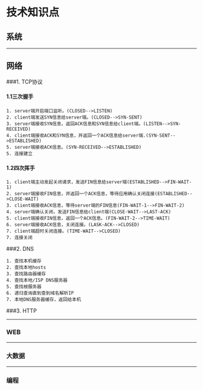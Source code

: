 # 技术知识点

## 系统

***

## 网络

###1. TCP协议

#### 1.1三次握手
    
    1. server端开启端口监听。(CLOSED-->LISTEN)
    2. client端发送SYN信息给server端。(CLOSED-->SYN-SENT)
    3. server端接收SYN信息，返回ACK信息和SYN信息给client端。(LISTEN-->SYN-RECEIVED)
    4. client端接收ACK和SYN信息，并返回一个ACK信息给server端.(SYN-SENT-->ESTABLISHED)
    5. server端接收ACK信息。(SYN-RECEIVED-->ESTABLISHED)
    5. 连接建立

#### 1.2四次挥手

    1. client端主动发起关闭请求，发送FIN信息给server端(ESTABLISHED-->FIN-WAIT-1)
    2. server端接收FIN信息，并返回一个ACK信息，等待应用确认关闭连接(ESTABLISHED-->CLOSE-WAIT)
    3. client端接收ACK信息，等待server端的FIN信息(FIN-WAIT-1-->FIN-WAIT-2)
    4. server端确认关闭，发送FIN信息给client端(CLOSE-WAIT-->LAST-ACK)
    5. client端接收FIN信息，返回一个ACK信息。(FIN-WAIT-2-->TIME-WAIT)
    6. server端接收ACK信息，关闭连接。(LASK-ACK-->CLOSED)
    7. client端超时关闭连接。(TIME-WAIT-->CLOSED)
    7. 连接关闭

###2. DNS

    1. 查找本机缓存
    2. 查找本地hosts
    3. 查找路由器缓存
    4. 查找本地/ISP DNS服务器
    5. 查找根服务器
    6. 递归查询直到查到域名解析IP
    7. 本地DNS服务器缓存，返回给本机

###3. HTTP

***

### WEB

***

### 大数据

***

### 编程